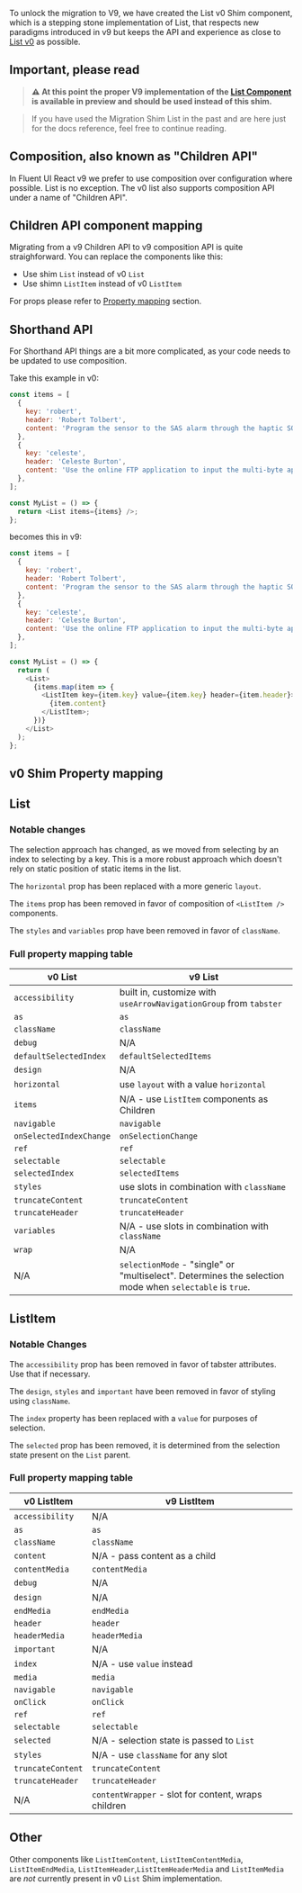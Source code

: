 To unlock the migration to V9, we have created the List v0 Shim component, which is a stepping stone implementation of List, that respects new paradigms introduced in v9 but keeps the API and experience as close to [List v0](https://fluentsite.z22.web.core.windows.net/components/list) as possible.

## Important, please read

> **⚠️ At this point the proper V9 implementation of the [List Component](https://react.fluentui.dev/?path=/docs/preview-components-list--default) is available in preview and should be used instead of this shim.**

> If you have used the Migration Shim List in the past and are here just for the docs reference, feel free to continue reading.

## Composition, also known as "Children API"

In Fluent UI React v9 we prefer to use composition over configuration where possible. List is no exception. The v0 list also supports composition API under a name of "Children API".

## Children API component mapping

Migrating from a v9 Children API to v9 composition API is quite straighforward. You can replace the components like this:

- Use shim `List` instead of v0 `List`
- Use shimn `ListItem` instead of v0 `ListItem`

For props please refer to [Property mapping](#v0-shim-property-mapping) section.

## Shorthand API

For Shorthand API things are a bit more complicated, as your code needs to be updated to use composition.

Take this example in v0:

```js
const items = [
  {
    key: 'robert',
    header: 'Robert Tolbert',
    content: 'Program the sensor to the SAS alarm through the haptic SQL card!',
  },
  {
    key: 'celeste',
    header: 'Celeste Burton',
    content: 'Use the online FTP application to input the multi-byte application!',
  },
];

const MyList = () => {
  return <List items={items} />;
};
```

becomes this in v9:

```js
const items = [
  {
    key: 'robert',
    header: 'Robert Tolbert',
    content: 'Program the sensor to the SAS alarm through the haptic SQL card!',
  },
  {
    key: 'celeste',
    header: 'Celeste Burton',
    content: 'Use the online FTP application to input the multi-byte application!',
  },
];

const MyList = () => {
  return (
    <List>
      {items.map(item => {
        <ListItem key={item.key} value={item.key} header={item.header}>
          {item.content}
        </ListItem>;
      })}
    </List>
  );
};
```

## v0 Shim Property mapping

## List

### Notable changes

The selection approach has changed, as we moved from selecting by an index to selecting by a key. This is a more robust approach which doesn't rely on static position of static items in the list.

The `horizontal` prop has been replaced with a more generic `layout`.

The `items` prop has been removed in favor of composition of `<ListItem />` components.

The `styles` and `variables` prop have been removed in favor of `className`.

### Full property mapping table

| v0 List                 | v9 List                                                                                                 |
| ----------------------- | ------------------------------------------------------------------------------------------------------- |
| `accessibility`         | built in, customize with `useArrowNavigationGroup` from `tabster`                                       |
| `as`                    | `as`                                                                                                    |
| `className`             | `className`                                                                                             |
| `debug`                 | N/A                                                                                                     |
| `defaultSelectedIndex`  | `defaultSelectedItems`                                                                                  |
| `design`                | N/A                                                                                                     |
| `horizontal`            | use `layout` with a value `horizontal`                                                                  |
| `items`                 | N/A - use `ListItem` components as Children                                                             |
| `navigable`             | `navigable`                                                                                             |
| `onSelectedIndexChange` | `onSelectionChange`                                                                                     |
| `ref`                   | `ref`                                                                                                   |
| `selectable`            | `selectable`                                                                                            |
| `selectedIndex`         | `selectedItems`                                                                                         |
| `styles`                | use slots in combination with `className`                                                               |
| `truncateContent`       | `truncateContent`                                                                                       |
| `truncateHeader`        | `truncateHeader`                                                                                        |
| `variables`             | N/A - use slots in combination with `className`                                                         |
| `wrap`                  | N/A                                                                                                     |
| N/A                     | `selectionMode` - "single" or "multiselect". Determines the selection mode when `selectable` is `true`. |

## ListItem

### Notable Changes

The `accessibility` prop has been removed in favor of tabster attributes. Use that if necessary.

The `design`, `styles` and `important` have been removed in favor of styling using `className`.

The `index` property has been replaced with a `value` for purposes of selection.

The `selected` prop has been removed, it is determined from the selection state present on the `List` parent.

### Full property mapping table

| v0 ListItem       | v9 ListItem                                         |
| ----------------- | --------------------------------------------------- |
| `accessibility`   | N/A                                                 |
| `as`              | `as`                                                |
| `className`       | `className`                                         |
| `content`         | N/A - pass content as a child                       |
| `contentMedia`    | `contentMedia`                                      |
| `debug`           | N/A                                                 |
| `design`          | N/A                                                 |
| `endMedia`        | `endMedia`                                          |
| `header`          | `header`                                            |
| `headerMedia`     | `headerMedia`                                       |
| `important`       | N/A                                                 |
| `index`           | N/A - use `value` instead                           |
| `media`           | `media`                                             |
| `navigable`       | `navigable`                                         |
| `onClick`         | `onClick`                                           |
| `ref`             | `ref`                                               |
| `selectable`      | `selectable`                                        |
| `selected`        | N/A - selection state is passed to `List`           |
| `styles`          | N/A - use `className` for any slot                  |
| `truncateContent` | `truncateContent`                                   |
| `truncateHeader`  | `truncateHeader`                                    |
| N/A               | `contentWrapper` - slot for content, wraps children |

## Other

Other components like `ListItemContent`, `ListItemContentMedia`, `ListItemEndMedia`, `ListItemHeader`,`ListItemHeaderMedia` and `ListItemMedia` are _not_ currently present in v0 `List` Shim implementation.
